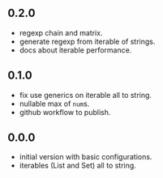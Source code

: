 ## 0.2.0

- regexp chain and matrix.
- generate regexp from iterable of strings.
- docs about iterable performance.

## 0.1.0

- fix use generics on iterable all to string.
- nullable max of `num`s.
- github workflow to publish.

## 0.0.0

- initial version with basic configurations.
- iterables (List and Set) all to string.
